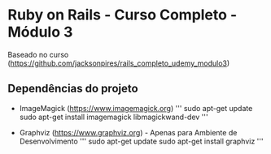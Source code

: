 # Ruby on Rails - Curso Completo - Módulo 3
Baseado no curso (https://github.com/jacksonpires/rails_completo_udemy_modulo3)

## Dependências do projeto

* ImageMagick (https://www.imagemagick.org)
'''
sudo apt-get update
sudo apt-get install imagemagick libmagickwand-dev
'''

* Graphviz (https://www.graphviz.org) - Apenas para Ambiente de Desenvolvimento
'''
sudo apt-get update
sudo apt-get install graphviz
'''